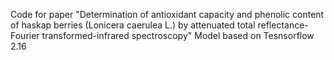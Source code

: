 Code for paper "Determination of antioxidant capacity and phenolic content of haskap berries (Lonicera caerulea L.) by attenuated total reflectance-Fourier transformed-infrared spectroscopy"
Model based on Tesnsorflow 2.16

